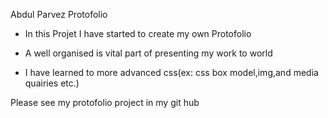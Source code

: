 

   Abdul Parvez Protofolio

- In this Projet I have started to create my own Protofolio

- A well organised is vital part of presenting my work to world

- I have learned to more advanced css(ex: css box model,img,and media quairies etc.)

Please see my protofolio project in my git hub





 




